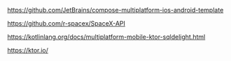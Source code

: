 https://github.com/JetBrains/compose-multiplatform-ios-android-template

https://github.com/r-spacex/SpaceX-API

https://kotlinlang.org/docs/multiplatform-mobile-ktor-sqldelight.html

https://ktor.io/